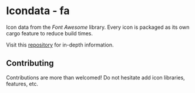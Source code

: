 # Icondata - fa

Icon data from the *Font Awesome* library. Every icon is packaged as its own cargo feature to reduce build times.

Visit this [repository](https://github.com/Carlosted/icondata) for in-depth information.

## Contributing

Contributions are more than welcomed!
Do not hesitate add icon libraries, features, etc.